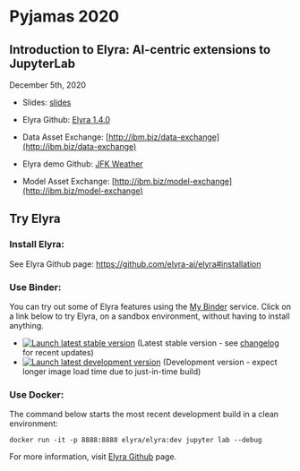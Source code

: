 # Pyjamas 2020
## Introduction to Elyra: AI-centric extensions to JupyterLab

December 5th, 2020

- Slides: [slides](https://github.com/yil532/presentations/blob/master/talks/2020-12_05_Pyjamas-DAX/DAX-Pyjamas.pdf)

- Elyra Github: [Elyra 1.4.0](https://github.com/elyra-ai/elyra)

- Data Asset Exchange: [http://ibm.biz/data-exchange](http://ibm.biz/data-exchange)

- Elyra demo Github: [JFK Weather](https://github.com/elyra-ai/examples/tree/master/pipelines/dax_noaa_weather_data)

- Model Asset Exchange: [http://ibm.biz/model-exchange](http://ibm.biz/model-exchange)

## Try Elyra

### Install Elyra: 

See Elyra Github page: https://github.com/elyra-ai/elyra#installation

### Use Binder: 

You can try out some of Elyra features using the [My Binder](https://mybinder.readthedocs.io/en/latest/) service.
Click on a link below to try Elyra, on a sandbox environment, without having to install anything.

- [![Launch latest stable version](https://mybinder.org/badge_logo.svg)](https://mybinder.org/v2/gh/elyra-ai/elyra/v1.3.3?urlpath=lab/tree/binder-demo) (Latest stable version - see [changelog](/docs/source/getting_started/changelog.md) for recent updates)
- [![Launch latest development version](https://mybinder.org/badge_logo.svg)](https://mybinder.org/v2/gh/elyra-ai/elyra/master?urlpath=lab/tree/binder-demo) (Development version - expect longer image load time due to just-in-time build)

### Use Docker: 

The command below starts the most recent development build in a clean environment:

```
docker run -it -p 8888:8888 elyra/elyra:dev jupyter lab --debug
```
For more information, visit [Elyra Github](https://github.com/elyra-ai/elyra) page.
